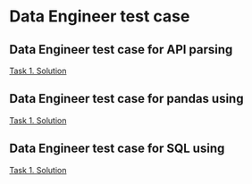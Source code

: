 # Data Engineer test case 

## Data Engineer test case for API parsing
[Task 1. Solution](https://github.com/sllivswl/Tests/blob/main/de_test/api/Task_1_parser_for_API_solutions.ipynb)

## Data Engineer test case for pandas using
[Task 1. Solution](https://github.com/sllivswl/Tests/blob/main/de_test/pandas/Task_1_Pandas_using_solutions.ipynb)

## Data Engineer test case for SQL using
[Task 1. Solution](https://github.com/sllivswl/Tests/blob/main/de_test/sql/Task_1_SQL_using_solution.ipynb)
